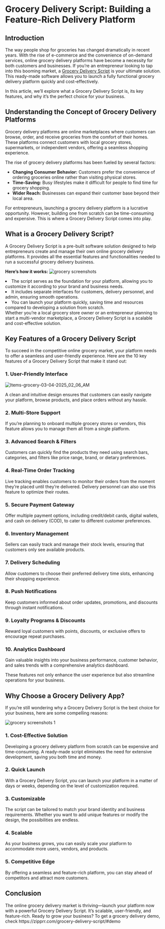 # Grocery Delivery Script: Building a Feature-Rich Delivery Platform
<h2><b>Introduction</b></h2>
The way people shop for groceries has changed dramatically in recent years. With the rise of e-commerce and the convenience of on-demand services, online grocery delivery platforms have become a necessity for both customers and businesses. If you’re an entrepreneur looking to tap into this booming market, a <a href="https://zipprr.com/grocery-delivery-script/">Grocery Delivery Script</a> is your ultimate solution. This ready-made software allows you to launch a fully functional grocery delivery platform quickly and cost-effectively.

In this article, we’ll explore what a Grocery Delivery Script is, its key features, and why it’s the perfect choice for your business.
<h2><b>Understanding the Concept of Grocery Delivery Platforms</b></h2>
Grocery delivery platforms are online marketplaces where customers can browse, order, and receive groceries from the comfort of their homes. These platforms connect customers with local grocery stores, supermarkets, or independent vendors, offering a seamless shopping experience.

The rise of grocery delivery platforms has been fueled by several factors:
<ul>
  <li>
    <strong>Changing Consumer Behavior:</strong> Customers prefer the convenience of ordering groceries online rather than visiting physical stores.
  </li>
  <li>
    <strong>Time-Saving:</strong> Busy lifestyles make it difficult for people to find time for grocery shopping.
  </li>
  <li>
    <strong>Wider Reach:</strong> Businesses can expand their customer base beyond their local area.
  </li>
</ul>
For entrepreneurs, launching a grocery delivery platform is a lucrative opportunity. However, building one from scratch can be time-consuming and expensive. This is where a Grocery Delivery Script comes into play.
<h2><b>What is a Grocery Delivery Script?</b></h2>
A Grocery Delivery Script is a pre-built software solution designed to help entrepreneurs create and manage their own online grocery delivery platforms. It provides all the essential features and functionalities needed to run a successful grocery delivery business.

**Here’s how it works:**
![grocery screenshots](https://github.com/user-attachments/assets/b29c759c-961a-4d30-bf6e-27d0885738f5)

<li>
The script serves as the foundation for your platform, allowing you to customize it according to your brand and business needs.
</li>
<li>
It includes separate interfaces for customers, delivery personnel, and admin, ensuring smooth operations.
</li>
<li>
You can launch your platform quickly, saving time and resources compared to developing a solution from scratch.
</li>
Whether you’re a local grocery store owner or an entrepreneur planning to start a multi-vendor marketplace, a Grocery Delivery Script is a scalable and cost-effective solution.
<h2><b>Key Features of a Grocery Delivery Script</b></h2>
To succeed in the competitive online grocery market, your platform needs to offer a seamless and user-friendly experience. Here are the 10 key features of a Grocery Delivery Script that make it stand out:
<h3><b>1. User-Friendly Interface</b></h3>

![Items-grocery-03-04-2025_02_06_AM](https://github.com/user-attachments/assets/b2adbcd6-2f0b-46f3-952c-61c598ef77b6)

<p>A clean and intuitive design ensures that customers can easily navigate your platform, browse products, and place orders without any hassle.</p>
<h3><b>2. Multi-Store Support</b></h3>
If you’re planning to onboard multiple grocery stores or vendors, this feature allows you to manage them all from a single platform.
<h3><b>3. Advanced Search & Filters</b></h3>
Customers can quickly find the products they need using search bars, categories, and filters like price range, brand, or dietary preferences.
<h3><b>4. Real-Time Order Tracking</b></h3>
Live tracking enables customers to monitor their orders from the moment they’re placed until they’re delivered. Delivery personnel can also use this feature to optimize their routes.
<h3><b>5. Secure Payment Gateway</b></h3>
Offer multiple payment options, including credit/debit cards, digital wallets, and cash on delivery (COD), to cater to different customer preferences.
<h3><b>6. Inventory Management</b></h3>
Sellers can easily track and manage their stock levels, ensuring that customers only see available products.
<h3><b>7. Delivery Scheduling</b></h3>
Allow customers to choose their preferred delivery time slots, enhancing their shopping experience.
<h3><b>8. Push Notifications</b></h3>
Keep customers informed about order updates, promotions, and discounts through instant notifications.
<h3><b>9. Loyalty Programs & Discounts</b></h3>
Reward loyal customers with points, discounts, or exclusive offers to encourage repeat purchases.
<h3><b>10. Analytics Dashboard</b></h3>
Gain valuable insights into your business performance, customer behavior, and sales trends with a comprehensive analytics dashboard.

These features not only enhance the user experience but also streamline operations for your business.
<h2><b>Why Choose a Grocery Delivery App?</b></h2>
<p>If you’re still wondering why a Grocery Delivery Script is the best choice for your business, here are some compelling reasons:</p>

![grocery screenshots 1 ](https://github.com/user-attachments/assets/16bfad2f-d0cd-43ad-906b-76a874c32e7e)

<h3><b>1. Cost-Effective Solution</b></h3>
Developing a grocery delivery platform from scratch can be expensive and time-consuming. A ready-made script eliminates the need for extensive development, saving you both time and money.
<h3><b>2. Quick Launch</b></h3>
With a Grocery Delivery Script, you can launch your platform in a matter of days or weeks, depending on the level of customization required.
<h3><b>3. Customizable</b></h3>
The script can be tailored to match your brand identity and business requirements. Whether you want to add unique features or modify the design, the possibilities are endless.
<h3><b>4. Scalable</b></h3>
As your business grows, you can easily scale your platform to accommodate more users, vendors, and products.
<h3><b>5. Competitive Edge</b></h3>
By offering a seamless and feature-rich platform, you can stay ahead of competitors and attract more customers.
<h2><b>Conclusion</b></h2>
The online grocery delivery market is thriving—launch your platform now with a powerful Grocery Delivery Script. It’s scalable, user-friendly, and feature-rich. Ready to grow your business? To get a grocery delivery demo, check https://zipprr.com/grocery-delivery-script/#demo
